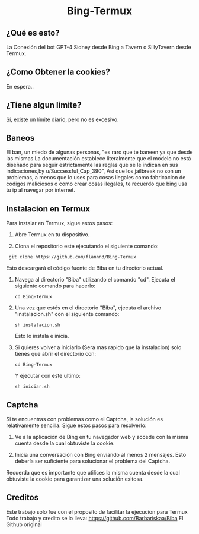 <h1 align="center">Bing-Termux</h1>

## ¿Qué es esto?
La Conexión del bot GPT-4 Sidney desde Bing a Tavern o SillyTavern desde Termux.

## ¿Como Obtener la cookies?

En espera..

## ¿Tiene algun limite?
Sí, existe un límite diario, pero no es excesivo.

## Baneos
El ban, un miedo de algunas personas, "es raro que te baneen ya que desde las mismas La documentación establece literalmente que el modelo no está diseñado para seguir estrictamente las reglas que se le indican en sus indicaciones,by u/Successful_Cap_390", Asi que los jailbreak no son un problemas, a menos que lo uses para cosas ilegales como fabricacion de codigos maliciosos o como crear cosas ilegales, te recuerdo que bing usa tu ip al navegar por internet.

## Instalacion en Termux
Para instalar en Termux, sigue estos pasos:

1. Abre Termux en tu dispositivo.

2. Clona el repositorio este ejecutando el siguiente comando:

  ```shell
   git clone https://github.com/flannn3/Bing-Termux
 ```
Esto descargará el código fuente de Biba en tu directorio actual.

1. Navega al directorio "Biba" utilizando el comando "cd". Ejecuta el siguiente comando para hacerlo:

     ```shell
    cd Bing-Termux
     ```
    
2. Una vez que estés en el directorio "Biba", ejecuta el archivo "instalacion.sh" con el siguiente comando:

     ```shell
    sh instalacion.sh
     ```

     Esto lo instala e inicia.
   
4. Si quieres volver a iniciarlo (Sera mas rapido que la instalacion) solo tienes que abrir el directorio con:

     ```shell
    cd Bing-Termux
     ```
   Y ejecutar con este ultimo:

     ```shell
    sh iniciar.sh
     ```
     
## Captcha
Si te encuentras con problemas como el Captcha, la solución es relativamente sencilla. Sigue estos pasos para resolverlo:

1. Ve a la aplicación de Bing en tu navegador web y accede con la misma cuenta desde la cual obtuviste la cookie.

2. Inicia una conversación con Bing enviando al menos 2 mensajes. Esto debería ser suficiente para solucionar el problema del Captcha.

Recuerda que es importante que utilices la misma cuenta desde la cual obtuviste la cookie para garantizar una solución exitosa.


##  Creditos
Este trabajo solo fue con el proposito de facilitar la ejecucion para Termux Todo trabajo y credito se lo lleva:
https://github.com/Barbariskaa/Biba
El Github original
